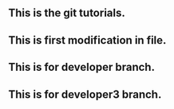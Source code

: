 ## This is the git tutorials.
## This is first modification in file.
## This is for developer branch.
## This is for developer3 branch.
